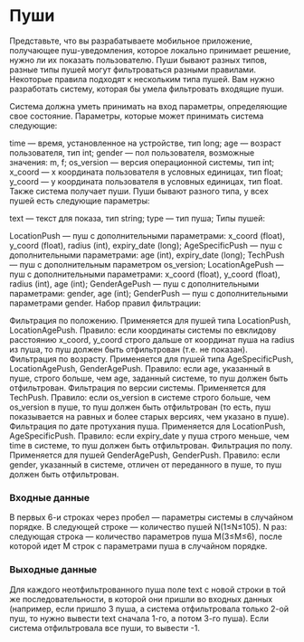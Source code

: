 # Пуши
Представьте, что вы разрабатываете мобильное приложение, получающее пуш-уведомления, которое локально принимает решение, нужно ли их показать пользователю. Пуши бывают разных типов, разные типы пушей могут фильтроваться разными правилами. Некоторые правила подходят к нескольким типа пушей. Вам нужно разработать систему, которая бы умела фильтровать входящие пуши.

Система должна уметь принимать на вход параметры, определяющие свое состояние. Параметры, которые может принимать система следующие:

time — время, установленное на устройстве, тип long;
age — возраст пользователя, тип int;
gender — пол пользователя, возможные значения: m, f;
os_version — версия операционной системы, тип int;
x_coord — x координата пользователя в условных единицах, тип float;
y_coord — y координата пользователя в условных единицах, тип float.
Также система получает пуши. Пуши бывают разного типа, у всех пушей есть следующие параметры:

text — текст для показа, тип string;
type — тип пуша;
Типы пушей:

LocationPush — пуш с дополнительными параметрами: x_coord (float), y_coord (float), radius (int), expiry_date (long);
AgeSpecificPush — пуш с дополнительными параметрами: age (int), expiry_date (long);
TechPush — пуш с дополнительным параметром os_version;
LocationAgePush — пуш с дополнительными параметрами: x_coord (float), y_coord (float), radius (int), age (int);
GenderAgePush — пуш с дополнительными параметрами: gender, age (int);
GenderPush — пуш с дополнительными параметрами gender.
Набор правил фильтрации:

Фильтрация по положению. Применяется для пушей типа LocationPush, LocationAgePush. Правило: если координаты системы по евклидову расстоянию x_coord, y_coord строго дальше от координат пуша на radius из пуша, то пуш должен быть отфильтрован (т.е. не показан).
Фильтрация по возрасту. Применяется для пушей типа AgeSpecificPush, LocationAgePush, GenderAgePush. Правило: если age, указанный в пуше, строго больше, чем age, заданный системе, то пуш должен быть отфильтрован.
Фильтрация по версии системы. Применяется для TechPush. Правило: если os_version в системе строго больше, чем os_version в пуше, то пуш должен быть отфильтрован (то есть, пуш показывается на равных и более старых версиях, чем указано в пуше).
Фильтрация по дате протухания пуша. Применяется для LocationPush, AgeSpecificPush. Правило: если expiry_date у пуша строго меньше, чем time в системе, то пуш должен быть отфильтрован.
Фильтрация по полу. Применяется для пушей GenderAgePush, GenderPush. Правило: если gender, указанный в системе, отличен от переданного в пуше, то пуш должен быть отфильтрован.

### Входные данные
В первых 6-и строках через пробел — параметры системы в случайном порядке.
В следующей строке — количество пушей N(1≤N≤105).
N раз: следующая строка — количество параметров пуша M(3≤M≤6), после которой идет M строк с параметрами пуша в случайном порядке.

### Выходные данные
Для каждого неотфильтрованного пуша поле text с новой строки в той же последовательности, в которой они пришли во входных данных (например, если пришло 3 пуша, а система отфильтровала только 2-ой пуш, то нужно вывести text сначала 1-го, а потом 3-го пуша).
Если система отфильтровала все пуши, то вывести -1.
